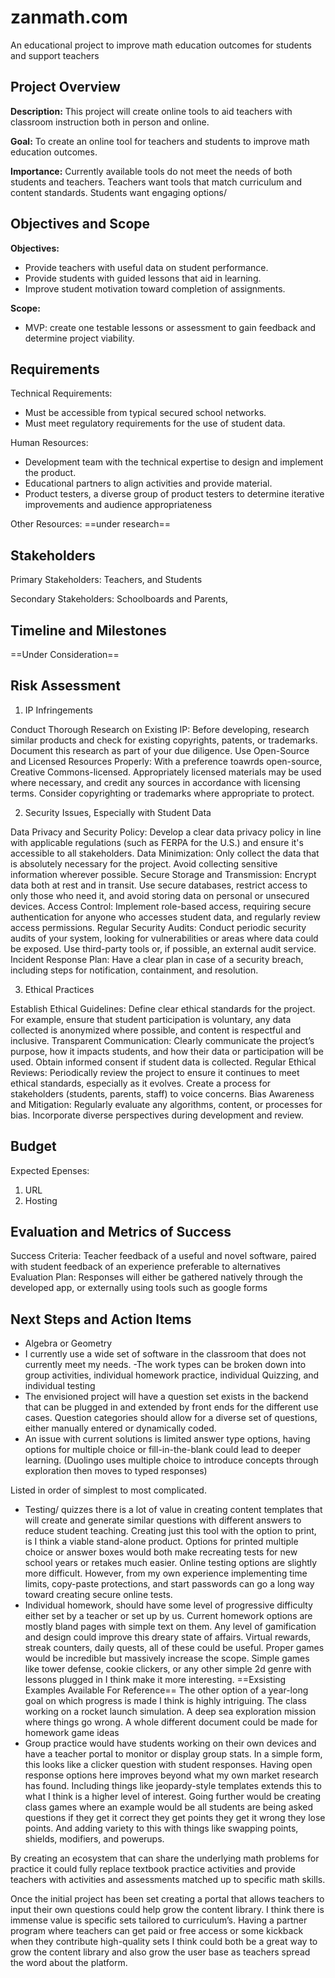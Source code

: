 # zanmath.com
An educational project to improve math education outcomes for students and support teachers

## Project Overview
  
  **Description:** This project will create online tools to aid teachers with classroom instruction both in person and online.  

  **Goal:** To create an online tool for teachers and students to improve math education outcomes. 

  **Importance:** Currently available tools do not meet the needs of both students and teachers. Teachers want tools that match curriculum and content standards. Students want engaging options/

## Objectives and Scope

  **Objectives:** 
  - Provide teachers with useful data on student performance.
  - Provide students with guided lessons that aid in learning.
  - Improve student motivation toward completion of assignments. 
  
  **Scope:** 
  - MVP: create one testable lessons or assessment to gain feedback and determine project viability. 

## Requirements

  Technical Requirements: 
  - Must be accessible from typical secured school networks.
  - Must meet regulatory requirements for the use of student data. 
  
  Human Resources: 
  - Development team with the technical expertise to design and implement the product.
  - Educational partners to align activities and provide material. 
  - Product testers, a diverse group of product testers to determine iterative improvements and audience appropriateness
  
  Other Resources:
  ==under research== 

## Stakeholders

  Primary Stakeholders: Teachers, and Students
  
  Secondary Stakeholders: Schoolboards and Parents, 

## Timeline and Milestones

  ==Under Consideration==

## Risk Assessment

1. IP Infringements

  Conduct Thorough Research on Existing IP: Before developing, research similar products and check for existing copyrights, patents, or trademarks. Document this research as part of your due diligence.
  Use Open-Source and Licensed Resources Properly: With a preference toawrds open-source, Creative Commons-licensed. Appropriately licensed materials may be used where necessary, and credit any sources in accordance with licensing terms.
  Consider copyrighting or trademarks where appropriate to protect.

2. Security Issues, Especially with Student Data

  Data Privacy and Security Policy: Develop a clear data privacy policy in line with applicable regulations (such as FERPA for the U.S.) and ensure it's accessible to all stakeholders.
  Data Minimization: Only collect the data that is absolutely necessary for the project. Avoid collecting sensitive information wherever possible.
  Secure Storage and Transmission: Encrypt data both at rest and in transit. Use secure databases, restrict access to only those who need it, and avoid storing data on personal or unsecured devices.
  Access Control: Implement role-based access, requiring secure authentication for anyone who accesses student data, and regularly review access permissions.
  Regular Security Audits: Conduct periodic security audits of your system, looking for vulnerabilities or areas where data could be exposed. Use third-party tools or, if possible, an external audit service.
  Incident Response Plan: Have a clear plan in case of a security breach, including steps for notification, containment, and resolution.

3. Ethical Practices

  Establish Ethical Guidelines: Define clear ethical standards for the project. For example, ensure that student participation is voluntary, any data collected is anonymized where possible, and content is respectful and inclusive.
  Transparent Communication: Clearly communicate the project’s purpose, how it impacts students, and how their data or participation will be used. Obtain informed consent if student data is collected.
  Regular Ethical Reviews: Periodically review the project to ensure it continues to meet ethical standards, especially as it evolves. Create a process for stakeholders (students, parents, staff) to voice concerns.
  Bias Awareness and Mitigation: Regularly evaluate any algorithms, content, or processes for bias. Incorporate diverse perspectives during development and review.

## Budget

  Expected Epenses:
  1. URL
  2. Hosting

## Evaluation and Metrics of Success

  Success Criteria: Teacher feedback of a useful and novel software, paired with student feedback of an experience preferable to alternatives
  Evaluation Plan: Responses will either be gathered natively through the developed app, or externally using tools such as google forms

## Next Steps and Action Items

  - Algebra or Geometry 
  - I currently use a wide set of software in the classroom that does not currently meet my needs. -The work types can be broken down into group activities, individual homework practice, individual Quizzing, and individual testing
  - The envisioned project will have a question set exists in the backend that can be plugged in and extended by front ends for the different use cases. Question categories should allow for a diverse set of questions, either manually entered or dynamically coded. 
  - An issue with current solutions is limited answer type options, having options for multiple choice or fill-in-the-blank could lead to deeper learning. (Duolingo uses multiple choice to introduce concepts through exploration then moves to typed responses)

  Listed in order of simplest to most complicated.
  - Testing/ quizzes there is a lot of value in creating content templates that will create and generate similar questions with different answers to reduce student teaching. Creating just this tool with the option to print, is I think a viable stand-alone product. Options for printed multiple choice or answer boxes would both make recreating tests for new school years or retakes much easier. Online testing options are slightly more difficult. However, from my own experience implementing time limits, copy-paste protections, and start passwords can go a long way toward creating secure online tests.
  - Individual homework, should have some level of progressive difficulty either set by a teacher or set up by us. Current homework options are mostly bland pages with simple text on them. Any level of gamification and design could improve this dreary state of affairs. Virtual rewards, streak counters, daily quests, all of these could be useful. Proper games would be incredible but massively increase the scope. Simple games like tower defense, cookie clickers, or any other simple 2d genre with lessons plugged in I think make it more interesting. ==Exsisting Examples Available For Reference== The other option of a year-long goal on which progress is made I think is highly intriguing. The class working on a rocket launch simulation. A deep sea exploration mission where things go wrong. A whole different document could be made for homework game ideas
  - Group practice would have students working on their own devices and have a teacher portal to monitor or display group stats. In a simple form, this looks like a clicker question with student responses. Having open response options here improves beyond what my own market research has found. Including things like jeopardy-style templates extends this to what I think is a higher level of interest. Going further would be creating class games where an example would be all students are being asked questions if they get it correct they get points they get it wrong they lose points. And adding variety to this with things like swapping points, shields, modifiers, and powerups. 

  By creating an ecosystem that can share the underlying math problems for practice it could fully replace textbook practice activities and provide teachers with activities and assessments matched up to specific math skills. 

  Once the initial project has been set creating a portal that allows teachers to input their own questions could help grow the content library. I think there is immense value is specific sets tailored to curriculum’s. Having a partner program where teachers can get paid or free access or some kickback when they contribute high-quality sets I think could both be a great way to grow the content library and also grow the user base as teachers spread the word about the platform. 
